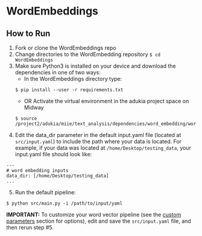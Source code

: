 # WordEmbeddings

## How to Run
1. Fork or clone the WordEmbeddings repo
2. Change directories to the WordEmbedding repository `$ cd WordEmbeddings`
3. Make sure Python3 is installed on your device and download the dependencies in one of two ways:
    - In the WordEmbeddings directory type:
    ```
    $ pip install --user -r requirements.txt
    ```
    - OR Activate the virtual environment in the adukia project space on Midway
    ```
    $ source /project2/adukia/miie/text_analysis/dependencies/word_embedding/word_embedding/bin/activate
    ```
3. Edit the data_dir parameter in the default input.yaml file (located at `src/input.yaml`) to include the path where your data is located. For example, if your data was located at `/home/Desktop/testing_data`, your input.yaml file should look like:
```
---
# word embedding inputs
data_dir: [/home/Desktop/testing_data]
...
```
5. Run the default pipeline:
  ```
  $ python src/main.py -i /path/to/input/yaml
  ```
**IMPORTANT:** To customize your word vector pipeline (see the [custom parameters](https://github.com/patriChiril/miie_beta/blob/main/documentation/developer_documentation/wordEmbeddings.md) section for options), edit and save the `src/input.yaml` file, and then rerun step #5. 
